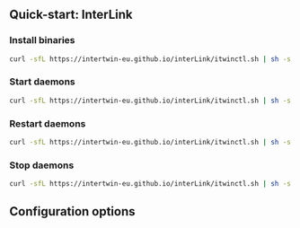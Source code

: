 ## Quick-start: InterLink
### Install binaries

```bash
curl -sfL https://intertwin-eu.github.io/interLink/itwinctl.sh | sh -s - install
```

### Start daemons

```bash
curl -sfL https://intertwin-eu.github.io/interLink/itwinctl.sh | sh -s - start
```

### Restart daemons

```bash
curl -sfL https://intertwin-eu.github.io/interLink/itwinctl.sh | sh -s - restart
```

### Stop daemons

```bash
curl -sfL https://intertwin-eu.github.io/interLink/itwinctl.sh | sh -s - stop
```

## Configuration options

